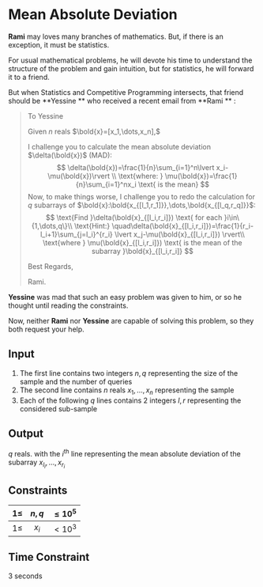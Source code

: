 # Mean Absolute Deviation

**Rami** may loves many branches of mathematics. But, if there is an exception, it must be statistics.

For usual mathematical problems, he will devote his time to understand the structure of the problem and gain intuition, but for statistics, he will forward it to a friend.

But when Statistics and Competitive Programming intersects, that friend should be **Yessine ** who received a recent email from **Rami ** :



> To Yessine
>
> Given $n$ reals $\bold{x}=[x_1,\dots,x_n],$
>
> I challenge you to calculate the mean absolute deviation $\delta(\bold{x})$ (MAD):
> $$
> \delta(\bold{x})=\frac{1}{n}\sum_{i=1}^n\lvert x_i-\mu(\bold{x})\rvert \\
> \text{where: } \mu(\bold{x})=\frac{1}{n}\sum_{i=1}^nx_i \text{ is the mean}
> $$
> Now, to make things worse, I challenge you to redo the calculation for $q$ subarrays of $\bold{x}:\bold{x_{[l_1,r_1]}},\dots,\bold{x_{[l_q,r_q]}}$:
> $$
> \text{Find }\delta(\bold{x}_{[l_i,r_i]}) \text{ for each }i\in\{1,\dots,q\}\\
> \text{Hint:} \quad\delta(\bold{x}_{[l_i,r_i]})=\frac{1}{r_i-l_i+1}\sum_{j=l_i}^{r_i} \lvert x_j-\mu(\bold{x}_{[l_i,r_i]}) \rvert\\
> \text{where }  \mu(\bold{x}_{[l_i,r_i]}) \text{ is the mean of the subarray }\bold{x}_{[l_i,r_i]} 
> $$
> 
>
> 
>
> Best Regards, 
>
> Rami.



**Yessine** was  mad that such an easy problem was given to him, or so he thought until reading the constraints.

Now, neither **Rami** nor **Yessine** are capable of solving this problem, so they both request your help.

## Input

1. The first line contains two integers $n,q$ representing the size of the sample and the number of queries
2. The second line contains $n$ reals $x_1,\dots,x_n$ representing the sample
3. Each of the following $q$ lines contains $2$ integers $l,r$ representing the considered sub-sample 

## Output

$q$ reals. with the $i^\text{th}$ line representing the mean absolute deviation of the subarray $x_{l_i},\dots,x_{r_i}$

## Constraints

| $1 \leq$ | $n,q$ | $\leq 10^5$ |
| -------: | :---: | ----------- |
| $1 \leq$ | $x_i$ | $< 10^3$    |

## Time Constraint

$3$ seconds